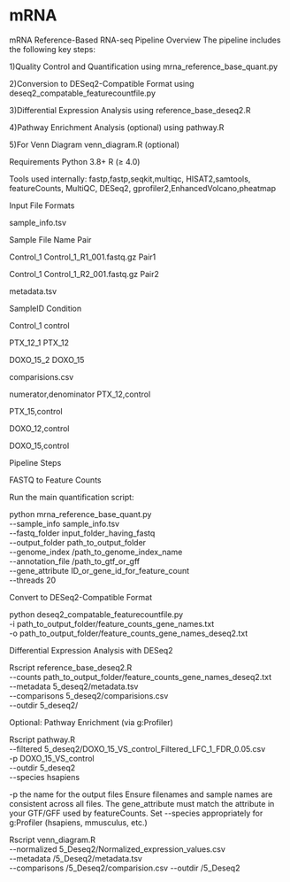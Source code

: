 # mRNA
mRNA Reference-Based RNA-seq Pipeline
Overview
The pipeline includes the following key steps:

1)Quality Control and Quantification using mrna_reference_base_quant.py

2)Conversion to DESeq2-Compatible Format using deseq2_compatable_featurecountfile.py

3)Differential Expression Analysis using reference_base_deseq2.R

4)Pathway Enrichment Analysis (optional) using pathway.R

5)For Venn Diagram venn_diagram.R (optional)

 Requirements
Python 3.8+
R (≥ 4.0)

Tools used internally: fastp,fastp,seqkit,multiqc, HISAT2,samtools, featureCounts, MultiQC, DESeq2, gprofiler2,EnhancedVolcano,pheatmap

Input File Formats

sample_info.tsv

Sample	File Name	Pair

Control_1	Control_1_R1_001.fastq.gz	Pair1

Control_1	Control_1_R2_001.fastq.gz	Pair2

metadata.tsv

SampleID	Condition

Control_1	control

PTX_12_1	PTX_12

DOXO_15_2	DOXO_15

comparisions.csv

numerator,denominator
PTX_12,control

PTX_15,control

DOXO_12,control

DOXO_15,control

Pipeline Steps

FASTQ to Feature Counts

Run the main quantification script:

python mrna_reference_base_quant.py \
  --sample_info sample_info.tsv \
  --fastq_folder input_folder_having_fastq \
  --output_folder path_to_output_folder \
  --genome_index /path_to_genome_index_name \
  --annotation_file /path_to_gtf_or_gff \
  --gene_attribute ID_or_gene_id_for_feature_count \
  --threads 20

Convert to DESeq2-Compatible Format

python deseq2_compatable_featurecountfile.py \
  -i path_to_output_folder/feature_counts_gene_names.txt \
  -o path_to_output_folder/feature_counts_gene_names_deseq2.txt

Differential Expression Analysis with DESeq2

Rscript reference_base_deseq2.R \
  --counts path_to_output_folder/feature_counts_gene_names_deseq2.txt \
  --metadata 5_deseq2/metadata.tsv \
  --comparisons 5_deseq2/comparisions.csv \
  --outdir 5_deseq2/

 Optional: Pathway Enrichment (via g:Profiler)
 
Rscript pathway.R \
  --filtered 5_deseq2/DOXO_15_VS_control_Filtered_LFC_1_FDR_0.05.csv \
  -p DOXO_15_VS_control \
  --outdir 5_deseq2 \
  --species hsapiens

  -p the name for the output files
Ensure filenames and sample names are consistent across all files.
The gene_attribute must match the attribute in your GTF/GFF used by featureCounts.
Set --species appropriately for g:Profiler (hsapiens, mmusculus, etc.)

  Rscript venn_diagram.R \
  --normalized 5_Deseq2/Normalized_expression_values.csv \
  --metadata /5_Deseq2/metadata.tsv \
  --comparisons /5_Deseq2/comparision.csv 
  --outdir /5_Deseq2


